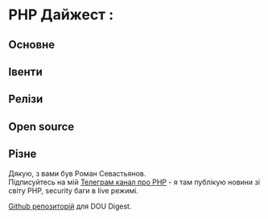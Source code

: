 # PHP Дайжест :

## Основне

## Івенти

## Релізи

## Open source

## Різне

Дякую, з вами був Роман Севастьянов.\
Підписуйтесь на мій [Телеграм канал про PHP](https://t.me/elephant_php) - я там публікую новини зі світу PHP, security баги в live режимі.

[Github репозиторій](https://github.com/sevastyanovio/php-digest) для DOU Digest.
